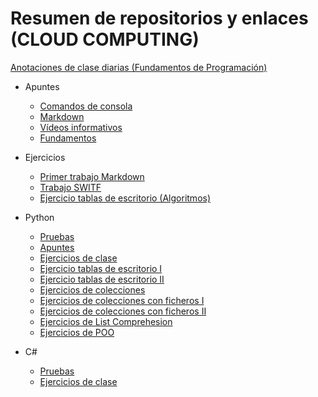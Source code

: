 # Resumen de repositorios y enlaces (CLOUD COMPUTING)

[Anotaciones de clase diarias (Fundamentos de Programación)](https://github.com/CristinaSilvan/FundamentosProgramacionEOI/tree/main/Apuntes/Anotaciones_de_clase_diario)

* Apuntes
     * [Comandos de consola](https://github.com/CristinaSilvan/FundamentosProgramacionEOI/blob/main/Apuntes/1_Comandos_consola.md)
     * [Markdown](https://github.com/CristinaSilvan/FundamentosProgramacionEOI/blob/main/Apuntes/2_Markdown.md)
     * [Vídeos informativos](https://github.com/CristinaSilvan/FundamentosProgramacionEOI/blob/main/Apuntes/3_V%C3%ADdeos_informativos.md)
     * [Fundamentos](https://github.com/CristinaSilvan/FundamentosProgramacionEOI/blob/main/Apuntes/4_Fundamentos.md)

* Ejercicios
     * [Primer trabajo Markdown](https://github.com/CristinaSilvan/FundamentosProgramacionEOI/blob/main/FICHEROMDVSCODE.md)
     * [Trabajo SWITF](https://github.com/CristinaSilvan/FundamentosProgramacionEOI/blob/main/Ejercicios/(1)Trabajo%20grupal%20(20%20abril).md)
     * [Ejercicio tablas de escritorio (Algoritmos)](https://github.com/CristinaSilvan/FundamentosProgramacionEOI/blob/main/Ejercicios/(2)%20Ejercicios%20tablas%20de%20escritorio.md)

* Python
     * [Pruebas](https://github.com/CristinaSilvan/EOI-IntroProgramacionPython/tree/main/Pruebas)
     * [Apuntes](https://github.com/CristinaSilvan/EOI-IntroProgramacionPython/tree/main/Apuntes)
     * [Ejercicios de clase](https://github.com/CristinaSilvan/EOI-IntroProgramacionPython/tree/main/Ejercicios%20de%20Clase)
     * [Ejercicio tablas de escritorio I](https://github.com/CristinaSilvan/EOI-IntroProgramacionPython/blob/main/Ejercicios%20de%20Clase/EjerciciosTablas%20(1).py)
     * [Ejercicio tablas de escritorio II](https://github.com/CristinaSilvan/EOI-IntroProgramacionPython/blob/main/Ejercicios%20de%20Clase/Ejercicios%20Tablas%20(2).py)
     * [Ejercicios de colecciones](https://github.com/CristinaSilvan/EOI-IntroProgramacionPython/tree/main/Ejercicios%20de%20Clase/Ejercicios%20de%20Colecciones)
     * [Ejercicios de colecciones con ficheros I](https://github.com/CristinaSilvan/EOI-IntroProgramacionPython/tree/main/Ejercicios%20de%20Clase/Ficheros/Colecciones%20Ficheros%20I)
     * [Ejercicios de colecciones con ficheros II](https://github.com/CristinaSilvan/EOI-IntroProgramacionPython/tree/main/Ejercicios%20de%20Clase/Ficheros/Colecciones%20Ficheros%20II)
     * [Ejercicios de List Comprehesion](https://github.com/CristinaSilvan/EOI-IntroProgramacionPython/tree/main/Ejercicios%20de%20Clase/Ejercicios%20List%20Comprehesion)
     * [Ejercicios de POO](https://github.com/CristinaSilvan/EOI-IntroProgramacionPython/tree/main/Ejercicios%20de%20Clase/Programaci%C3%B3n%20Orientada%20Objetos/Ejercicios%20con%20Clases)

* C#
     * [Pruebas](https://github.com/CristinaSilvan/EOI-IntroProgramacion-C-/tree/main/Pruebas)
     * [Ejercicios de clase]()
